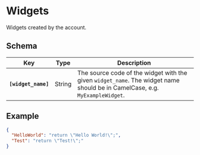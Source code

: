 # Widgets

Widgets created by the account.

## Schema

| Key | Type | Description |
| --- | --- | --- |
| **`[widget_name]`** | String | The source code of the widget with the given `widget_name`. The widget name should be in CamelCase, e.g. `MyExampleWidget`. |

## Example

```json
{
  "HelloWorld": "return \"Hello World!\";",
  "Test": "return \"Test!\";"
}
```
